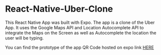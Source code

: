 # React-Native-Uber-Clone

This React Native App was built with Expo. The app is a clone of the Uber App. It uses the Google Maps API and Location Autocomplete API to integrate the Maps on the Screen as well as Autocomplete the location the user will be typing.

You can find the prototype of the app QR Code hosted on expo link <a href="https://expo.dev/@dhruvdakoria/uber-app">HERE</a>
